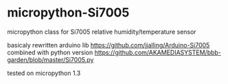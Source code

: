 # micropython-Si7005
micropython class for Si7005 relative humidity/temperature sensor

basicaly rewritten arduino lib https://github.com/jjalling/Arduino-Si7005 combined with python version https://github.com/AKAMEDIASYSTEM/bbb-garden/blob/master/Si7005.py

tested on micropython 1.3

